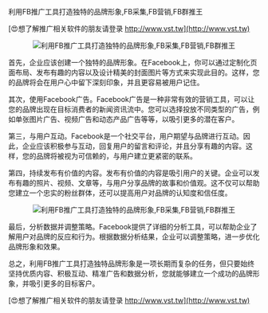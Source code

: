 利用FB推广工具打造独特的品牌形象,FB采集,FB营销,FB群推王

[😍想了解推广相关软件的朋友请登录 http://www.vst.tw](http://www.vst.tw)

 <center><img src="https://vst.tw/MP4/tuiguang/png/8.png" alt="利用FB推广工具打造独特的品牌形象,FB采集,FB营销,FB群推王"></center>

首先，企业应该创建一个独特的品牌形象。在Facebook上，你可以通过定制化页面布局、发布有趣的内容以及设计精美的封面图片等方式来实现此目的。这样，您的品牌将会在用户心中留下深刻印象，并且更容易被用户记住。

其次，使用Facebook广告。Facebook广告是一种非常有效的营销工具，可以让您的品牌出现在目标消费者的新闻资讯流中。您可以选择投放不同类型的广告，例如单张图片广告、视频广告和动态产品广告等等，以吸引更多的潜在客户。

第三，与用户互动。Facebook是一个社交平台，用户期望与品牌进行互动。因此，企业应该积极参与互动，回复用户的留言和评论，并且分享有趣的内容。这样，您的品牌将被视为可信赖的，与用户建立更紧密的联系。

第四，持续发布有价值的内容。发布有价值的内容是吸引用户的关键。企业可以发布有趣的照片、视频、文章等，与用户分享品牌的故事和价值观。这不仅可以帮助您建立一个忠实的粉丝群体，还可以提高用户对品牌的认知度和信任度。

 <center><img src="https://vst.tw/MP4/tuiguang/png/3.png" alt="利用FB推广工具打造独特的品牌形象,FB采集,FB营销,FB群推王"></center>

最后，分析数据并调整策略。Facebook提供了详细的分析工具，可以帮助企业了解用户对品牌的反应和行为。根据数据分析结果，企业可以调整策略，进一步优化品牌形象和效果。

总之，利用FB推广工具打造独特品牌形象是一项长期而复杂的任务，但只要始终坚持优质内容、积极互动、精准广告和数据分析，您就能够建立一个成功的品牌形象，并吸引更多的目标客户。

[😍想了解推广相关软件的朋友请登录 http://www.vst.tw](http://www.vst.tw)



